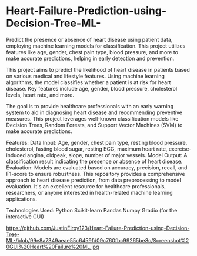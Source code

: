 # Heart-Failure-Prediction-using-Decision-Tree-ML-
Predict the presence or absence of heart disease using patient data, employing machine learning models for classification. This project utilizes features like age, gender, chest pain type, blood pressure, and more to make accurate predictions, helping in early detection and prevention.

This project aims to predict the likelihood of heart disease in patients based on various medical and lifestyle features. Using machine learning algorithms, the model classifies whether a patient is at risk for heart disease. Key features include age, gender, blood pressure, cholesterol levels, heart rate, and more.

The goal is to provide healthcare professionals with an early warning system to aid in diagnosing heart disease and recommending preventive measures. This project leverages well-known classification models like Decision Trees, Random Forests, and Support Vector Machines (SVM) to make accurate predictions.

Features:
Data Input: Age, gender, chest pain type, resting blood pressure, cholesterol, fasting blood sugar, resting ECG, maximum heart rate, exercise-induced angina, oldpeak, slope, number of major vessels.
Model Output: A classification result indicating the presence or absence of heart disease.
Evaluation: Models are evaluated based on accuracy, precision, recall, and F1-score to ensure robustness.
This repository provides a comprehensive approach to heart disease prediction, from data preprocessing to model evaluation. It's an excellent resource for healthcare professionals, researchers, or anyone interested in health-related machine learning applications.

Technologies Used:
Python
Scikit-learn
Pandas
Numpy
Gradio (for the interactive GUI)


https://github.com/JustinElroy123/Heart-Failure-Prediction-using-Decision-Tree-ML-/blob/99e8a7349aeae55c6459fd09c760fbc99265be8c/Screenshot%20GUI%20Heart%20Failure%20ML.jpg 


